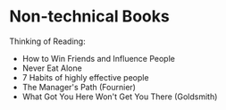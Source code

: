 # Non-technical Books

Thinking of Reading:
- How to Win Friends and Influence People
- Never Eat Alone
- 7 Habits of highly effective people
- The Manager's Path (Fournier)
- What Got You Here Won't Get You There (Goldsmith)
